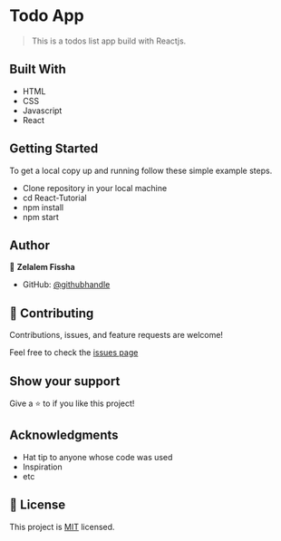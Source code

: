 # Todo App

> This is a todos list app build with Reactjs.


## Built With

- HTML
- CSS 
- Javascript
- React

## Getting Started

To get a local copy up and running follow these simple example steps.

- Clone repository in your local machine 
- cd React-Tutorial
- npm install
- npm start


## Author

 👤 **Zelalem Fissha**

- GitHub: [@githubhandle](https://github.com/zelalem1222)


## 🤝 Contributing

Contributions, issues, and feature requests are welcome!

Feel free to check the [issues page](https://github.com/Zelalem1222/React-tutorial/issues)

## Show your support

Give a ⭐️ to if you like this project!


## Acknowledgments

- Hat tip to anyone whose code was used
- Inspiration
- etc

## 📝 License

This project is [MIT](./MIT.md) licensed.

